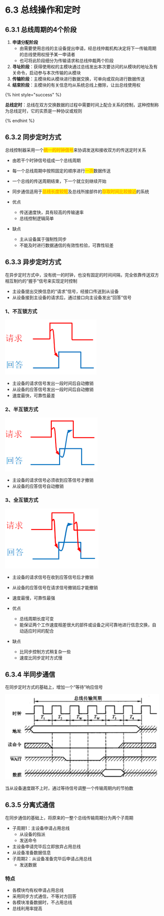 # 6.3 总线操作和定时

## 6.3.1 总线周期的4个阶段

1. **申请分配阶段**
   - 由需要使用总线的主设备提出申请，经总线仲裁机构决定将下一传输周期的总线使用权授予某一申请者
   - 也可将此阶段细分为传输请求和总线仲裁两个阶段
2. **寻址阶段**：获得使用权的主模块通过总线发出本次要访问的从模块的地址及有关命令，启动参与本次传输的从模块
3. **传输阶段**：主模块和从模块进行数据交换，可单向或双向进行数据传送
4. **结束阶段**：主模块的有关信息均从系统总线上撤除，让出总线使用权

{% hint style="success" %}

**总线定时**：总线在双方交换数据的过程中需要时间上配合关系的控制，这种控制称为总线定时，它的实质是一种协议或规则

{% endhint %}

## 6.3.2 同步定时方式

总线控制器采用一个<mark style="color:orange;">**统一的时钟信号**</mark>来协调发送和接收双方的传送定时关系

- 由若干个时钟信号组成一个总线周期
- 每一个总线周期中按照固定的顺序进行<mark style="color:orange;">**一次**</mark>数据传送
- 一个总线的传送周期结束，下一个就立刻继续开始
- 同步通信适用于<mark style="color:orange;">**总线长度较短**</mark>及总线所接部件的<mark style="color:orange;">**存取时间比较接近**</mark>的系统



- 优点
  - 传送速度快，具有较高的传输速率
  - 总线控制逻辑简单
- 缺点
  - 主从设备属于强制性同步
  - 不能及时进行数据通信的有效性检验，可靠性较差

## 6.3.3 异步定时方式

在异步定时方式中，没有统一的时钟，也没有固定的时间间隔，完全依靠传送双方相互制约的“握手”信号来实现定时控制

- 主设备提出交换信息的“请求”信号，经接口传送到从设备
- 从设备接到主设备的请求后，通过接口向主设备发出“回答”信号

### 1、不互锁方式

![不互锁方式](../.gitbook/assets/不互锁方式.png)

- 主设备的请求信号发出一段时间后自动撤销
- 从设备的应答信号发出一段时间后自动撤销
- 速度最快，可靠性最差

### 2、半互锁方式

![半互锁方式](../.gitbook/assets/半互锁方式.png)

- 主设备的请求信号必须收到应答信号才撤销
- 从设备的应答信号自动撤销

### 3、全互锁方式

![全互锁方式](../.gitbook/assets/全互锁方式.png)

- 主设备的请求信号在收到应答信号后才撤销
- 从设备的应答信号在请求信号撤销后才能撤销
- 速度最慢，可靠性最强



- 优点
  - 总线周期长度可变
  - 能保证两个工作速度相差很大的部件或设备之间可靠地进行信息交换，自动适应时间的配合
- 缺点
  - 比同步控制方式稍复杂一些
  - 速度比同步定时方式慢

## 6.3.4 半同步通信

在同步定时方式的基础上，增加一个“等待”响应信号

![半同步通信](../.gitbook/assets/半同步通信.png)

当从设备速度跟不上时，通过等待信号调整一个传输周期内的节拍数

## 6.3.5 分离式通信

在同步通信的基础上，将原来的一整个总线传输周期分为两个子周期

- 子周期1：主设备申请占用总线
  - 从设备的指派
  - 发送命令
- 主设备申请完毕后立即放弃占用总线
- 从设备准备数据信息
- 子周期2：从设备准备完毕后申请占用总线
  - 发送数据

### 特点

- 各模块均有权申请占用总线
- 采用同步方式通信，不等对方回答
- 各模块准备数据时，不占用总线
- 总线利用率提高
